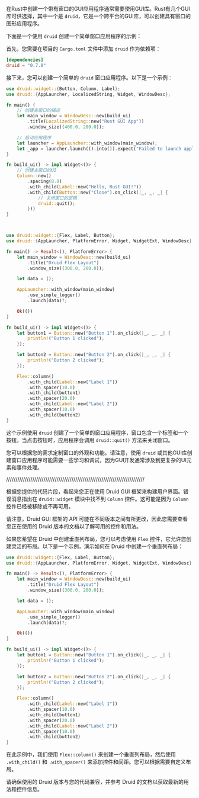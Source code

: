 在Rust中创建一个带有窗口的GUI应用程序通常需要使用GUI库。Rust有几个GUI库可供选择，其中一个是 `druid`，它是一个跨平台的GUI库，可以创建具有窗口的图形应用程序。

下面是一个使用 `druid` 创建一个简单窗口应用程序的示例：

首先，您需要在项目的 `Cargo.toml` 文件中添加 `druid` 作为依赖项：

```toml
[dependencies]
druid = "0.7.0"
```

接下来，您可以创建一个简单的 `druid` 窗口应用程序。以下是一个示例：

```rust
use druid::widget::{Button, Column, Label};
use druid::{AppLauncher, LocalizedString, Widget, WindowDesc};

fn main() {
    // 创建主窗口的描述
    let main_window = WindowDesc::new(build_ui)
        .title(LocalizedString::new("Rust GUI App"))
        .window_size((400.0, 200.0));

    // 启动应用程序
    let launcher = AppLauncher::with_window(main_window);
    let _app = launcher.launch(().into()).expect("Failed to launch application");
}

fn build_ui() -> impl Widget<()> {
    // 创建主窗口的UI
    Column::new()
        .spacing(8.0)
        .with_child(Label::new("Hello, Rust GUI!"))
        .with_child(Button::new("Close").on_click(|_, _, _| {
            // 关闭窗口的逻辑
            druid::quit();
        }))
}



use druid::widget::{Flex, Label, Button};
use druid::{AppLauncher, PlatformError, Widget, WidgetExt, WindowDesc};

fn main() -> Result<(), PlatformError> {
    let main_window = WindowDesc::new(build_ui)
        .title("Druid Flex Layout")
        .window_size((300.0, 200.0));

    let data = ();

    AppLauncher::with_window(main_window)
        .use_simple_logger()
        .launch(data)?;

    Ok(())
}

fn build_ui() -> impl Widget<()> {
    let button1 = Button::new("Button 1").on_click(|_, _, _| {
        println!("Button 1 clicked");
    });

    let button2 = Button::new("Button 2").on_click(|_, _, _| {
        println!("Button 2 clicked");
    });

    Flex::column()
        .with_child(Label::new("Label 1"))
        .with_spacer(10.0)
        .with_child(button1)
        .with_spacer(20.0)
        .with_child(Label::new("Label 2"))
        .with_spacer(10.0)
        .with_child(button2)
}

```

这个示例使用 `druid` 创建了一个简单的窗口应用程序，窗口包含一个标签和一个按钮。当点击按钮时，应用程序会调用 `druid::quit()` 方法来关闭窗口。

您可以根据您的需求定制窗口的外观和功能。请注意，使用 `druid` 或其他GUI库创建窗口应用程序可能需要一些学习和调试，因为GUI开发通常涉及到更复杂的UI元素和事件处理。




//////////////////////////////////////////////////////////////////////////

根据您提供的代码片段，看起来您正在使用 Druid GUI 框架来构建用户界面。错误消息指出在 `druid::widget` 模块中找不到 `Column` 控件。这可能是因为 `Column` 控件已经被移除或不再可用。

请注意，Druid GUI 框架的 API 可能在不同版本之间有所更改，因此您需要查看您正在使用的 Druid 版本的文档以了解可用的控件和用法。

如果您希望在 Druid 中创建垂直列布局，您可以考虑使用 `Flex` 控件，它允许您创建灵活的布局。以下是一个示例，演示如何在 Druid 中创建一个垂直列布局：

```rust
use druid::widget::{Flex, Label, Button};
use druid::{AppLauncher, PlatformError, Widget, WidgetExt, WindowDesc};

fn main() -> Result<(), PlatformError> {
    let main_window = WindowDesc::new(build_ui)
        .title("Druid Flex Layout")
        .window_size((300.0, 200.0));

    let data = ();

    AppLauncher::with_window(main_window)
        .use_simple_logger()
        .launch(data)?;

    Ok(())
}

fn build_ui() -> impl Widget<()> {
    let button1 = Button::new("Button 1").on_click(|_, _, _| {
        println!("Button 1 clicked");
    });

    let button2 = Button::new("Button 2").on_click(|_, _, _| {
        println!("Button 2 clicked");
    });

    Flex::column()
        .with_child(Label::new("Label 1"))
        .with_spacer(10.0)
        .with_child(button1)
        .with_spacer(20.0)
        .with_child(Label::new("Label 2"))
        .with_spacer(10.0)
        .with_child(button2)
}
```

在此示例中，我们使用 `Flex::column()` 来创建一个垂直列布局，然后使用 `.with_child()` 和 `.with_spacer()` 来添加控件和间距。您可以根据需要自定义布局。

请确保使用的 Druid 版本与您的代码兼容，并参考 Druid 的文档以获取最新的用法和控件信息。
